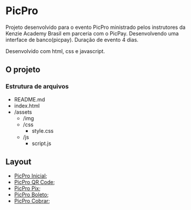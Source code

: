 # PicPro

Projeto desenvolvido para o evento PicPro ministrado pelos instrutores da Kenzie Academy Brasil em parceria com o PicPay. Desenvolvendo uma interface de banco(picpay). Duração de evento 4 dias.

Desenvolvido com html, css e javascript.

## O projeto

### Estrutura de arquivos

- README.md
- index.html
- /assets
  - /img
  - /css
    - style.css
  - /js
    - script.js

## Layout

- [PicPro Inicial](./assets/img/layout.png);
- [PicPro QR Code](./assets/img/layout-qrcode.png);
- [PicPro Pix](./assets/img/layout-pix.png);
- [PicPro Boleto](./assets/img/layout-boleto.png);
- [PicPro Cobrar](./assets/img/layout-cobrar.png);